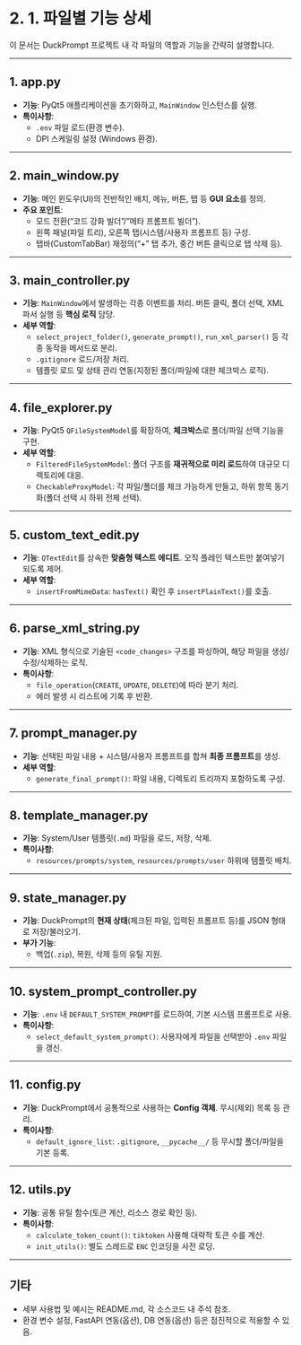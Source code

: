 
# 2. 1. 파일별 기능 상세

이 문서는 DuckPrompt 프로젝트 내 각 파일의 역할과 기능을 간략히 설명합니다.

---

## 1. app.py
- **기능**: PyQt5 애플리케이션을 초기화하고, `MainWindow` 인스턴스를 실행.
- **특이사항**:
  - `.env` 파일 로드(환경 변수).
  - DPI 스케일링 설정 (Windows 환경).

---

## 2. main_window.py
- **기능**: 메인 윈도우(UI)의 전반적인 배치, 메뉴, 버튼, 탭 등 **GUI 요소**를 정의.
- **주요 포인트**:
  - 모드 전환(“코드 강화 빌더”/”메타 프롬프트 빌더”).
  - 왼쪽 패널(파일 트리), 오른쪽 탭(시스템/사용자 프롬프트 등) 구성.
  - 탭바(CustomTabBar) 재정의(“+” 탭 추가, 중간 버튼 클릭으로 탭 삭제 등).

---

## 3. main_controller.py
- **기능**: `MainWindow`에서 발생하는 각종 이벤트를 처리. 버튼 클릭, 폴더 선택, XML 파서 실행 등 **핵심 로직** 담당.
- **세부 역할**:
  - `select_project_folder()`, `generate_prompt()`, `run_xml_parser()` 등 각종 동작을 메서드로 분리.
  - `.gitignore` 로드/저장 처리.
  - 템플릿 로드 및 상태 관리 연동(지정된 폴더/파일에 대한 체크박스 로직).

---

## 4. file_explorer.py
- **기능**: PyQt5 `QFileSystemModel`를 확장하여, **체크박스**로 폴더/파일 선택 기능을 구현.
- **세부 역할**:
  - `FilteredFileSystemModel`: 폴더 구조를 **재귀적으로 미리 로드**하여 대규모 디렉토리에 대응.
  - `CheckableProxyModel`: 각 파일/폴더를 체크 가능하게 만들고, 하위 항목 동기화(폴더 선택 시 하위 전체 선택).

---

## 5. custom_text_edit.py
- **기능**: `QTextEdit`를 상속한 **맞춤형 텍스트 에디트**. 오직 플레인 텍스트만 붙여넣기되도록 제어.
- **세부 역할**:
  - `insertFromMimeData`: `hasText()` 확인 후 `insertPlainText()`를 호출.

---

## 6. parse_xml_string.py
- **기능**: XML 형식으로 기술된 `<code_changes>` 구조를 파싱하여, 해당 파일을 생성/수정/삭제하는 로직.
- **특이사항**:
  - `file_operation`(`CREATE`, `UPDATE`, `DELETE`)에 따라 분기 처리.
  - 에러 발생 시 리스트에 기록 후 반환.

---

## 7. prompt_manager.py
- **기능**: 선택된 파일 내용 + 시스템/사용자 프롬프트를 합쳐 **최종 프롬프트**를 생성.
- **세부 역할**:
  - `generate_final_prompt()`: 파일 내용, 디렉토리 트리까지 포함하도록 구성.

---

## 8. template_manager.py
- **기능**: System/User 템플릿(`.md`) 파일을 로드, 저장, 삭제.
- **특이사항**:
  - `resources/prompts/system`, `resources/prompts/user` 하위에 템플릿 배치.

---

## 9. state_manager.py
- **기능**: DuckPrompt의 **현재 상태**(체크된 파일, 입력된 프롬프트 등)를 JSON 형태로 저장/불러오기.
- **부가 기능**:
  - 백업(`.zip`), 복원, 삭제 등의 유틸 지원.

---

## 10. system_prompt_controller.py
- **기능**: `.env` 내 `DEFAULT_SYSTEM_PROMPT`를 로드하여, 기본 시스템 프롬프트로 사용.
- **특이사항**:
  - `select_default_system_prompt()`: 사용자에게 파일을 선택받아 `.env` 파일을 갱신.

---

## 11. config.py
- **기능**: DuckPrompt에서 공통적으로 사용하는 **Config 객체**. 무시(제외) 목록 등 관리.
- **특이사항**:
  - `default_ignore_list`: `.gitignore`, `__pycache__/` 등 무시할 폴더/파일을 기본 등록.

---

## 12. utils.py
- **기능**: 공통 유틸 함수(토큰 계산, 리소스 경로 확인 등).
- **특이사항**:
  - `calculate_token_count()`: `tiktoken` 사용해 대략적 토큰 수를 계산.
  - `init_utils()`: 별도 스레드로 `ENC` 인코딩을 사전 로딩.

---

## 기타
- 세부 사용법 및 예시는 README.md, 각 소스코드 내 주석 참조.
- 환경 변수 설정, FastAPI 연동(옵션), DB 연동(옵션) 등은 점진적으로 적용할 수 있음.
